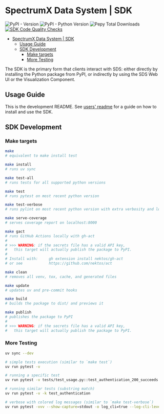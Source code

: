 # SpectrumX Data System | SDK

![PyPI - Version](https://img.shields.io/pypi/v/spectrumx)
![PyPI - Python Version](https://img.shields.io/pypi/pyversions/spectrumx)
![Pepy Total Downloads](https://img.shields.io/pepy/dt/spectrumx)
[![SDK Code Quality Checks](https://github.com/spectrumx/sds-code/actions/workflows/sdk-checks.yaml/badge.svg)](https://github.com/spectrumx/sds-code/actions/workflows/sdk-checks.yaml)

+ [SpectrumX Data System | SDK](#spectrumx-data-system--sdk)
    + [Usage Guide](#usage-guide)
    + [SDK Development](#sdk-development)
        + [Make targets](#make-targets)
        + [More Testing](#more-testing)

The SDK is the primary form that clients interact with SDS: either directly by installing the Python package from PyPI, or indirectly by using the SDS Web UI or the Visualization Component.

## Usage Guide

This is the development README. See [users' readme](./docs/README.md) for a guide on how to install and use the SDK.

## SDK Development

### Make targets

```bash
make
# equivalent to make install test

make install
# runs uv sync

make test-all
# runs tests for all supported python versions

make test
# runs pytest on most recent python version

make test-verbose
# runs pylint on most recent python version with extra verbosity and log capture

make serve-coverage
# serves coverage report on localhost:8000

make gact
# runs GitHub Actions locally with gh-act
#
# >>> WARNING: if the secrets file has a valid API key,
#   this target will actually publish the package to PyPI.
#
# Install with:     gh extension install nektos/gh-act
# or see            https://github.com/nektos/act

make clean
# removes all venv, tox, cache, and generated files

make update
# updates uv and pre-commit hooks

make build
# builds the package to dist/ and previews it

make publish
# publishes the package to PyPI
#
# >>> WARNING: if the secrets file has a valid API key,
#   this target will actually publish the package to PyPI.
```

### More Testing

```bash
uv sync --dev

# simple tests execution (similar to `make test`)
uv run pytest -v

# running a specific test
uv run pytest -v tests/test_usage.py::test_authentication_200_succeeds

# running similar tests (substring match)
uv run pytest -v -k test_authentication

# verbose with colored log messages (similar to `make test-verbose`)
uv run pytest -vvv --show-capture=stdout -o log_cli=true --log-cli-level=DEBUG --capture=no
```
